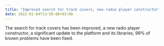 ```yaml
---
title: "Improved search for track covers, new radio player constructor"
date: 2022-01-04T13:50:08+03:00
---
```


The search for track covers has been improved, a new radio player constructor, a significant update to the platform and its libraries, 99% of known problems have been fixed.